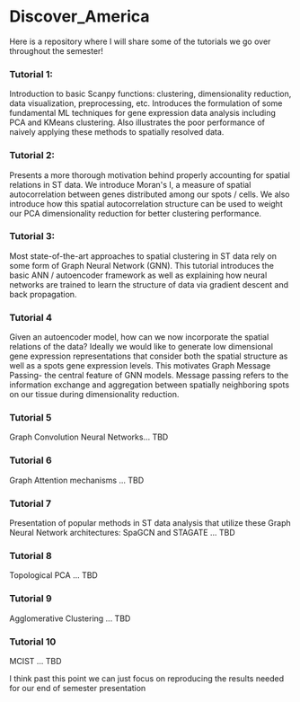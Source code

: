 # Discover_America
Here is a repository where I will share some of the tutorials we go over throughout the semester! 

### Tutorial 1:
Introduction to basic Scanpy functions: clustering, dimensionality reduction, data visualization, preprocessing, etc. Introduces the formulation of some fundamental ML techniques for gene expression data analysis including PCA and KMeans clustering. Also illustrates the poor performance of naively applying these methods to spatially resolved data.

### Tutorial 2:
Presents a more thorough motivation behind properly accounting for spatial relations in ST data. We introduce Moran's I, a measure of spatial autocorrelation between genes distributed among our spots / cells. We also introduce how this spatial autocorrelation structure can be used to weight our PCA dimensionality reduction for better clustering performance. 

### Tutorial 3:
Most state-of-the-art approaches to spatial clustering in ST data rely on some form of Graph Neural Network (GNN). This tutorial introduces the basic ANN / autoencoder framework as well as explaining how neural networks are trained to learn the structure of data via gradient descent and back propagation. 

### Tutorial 4
Given an autoencoder model, how can we now incorporate the spatial relations of the data? Ideally we would like to generate low dimensional gene expression representations that consider both the spatial structure as well as a spots gene expression levels. This motivates Graph Message Passing- the central feature of GNN models. Message passing refers to the information exchange and aggregation between spatially neighboring spots on our tissue during dimensionality reduction. 

### Tutorial 5
Graph Convolution Neural Networks... TBD

### Tutorial 6
Graph Attention mechanisms ... TBD

### Tutorial 7
Presentation of popular methods in ST data analysis that utilize these Graph Neural Network architectures: SpaGCN and STAGATE ... TBD

### Tutorial 8
Topological PCA ... TBD

### Tutorial 9
Agglomerative Clustering ... TBD

### Tutorial 10
MCIST ... TBD

I think past this point we can just focus on reproducing the results needed for our end of semester presentation
